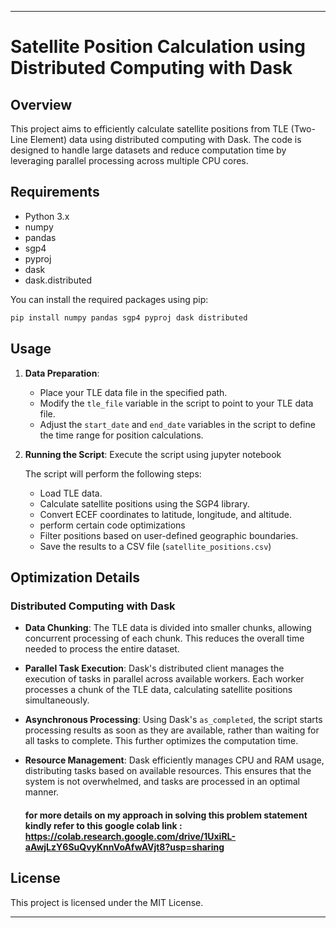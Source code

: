 
---

# Satellite Position Calculation using Distributed Computing with Dask

## Overview

This project aims to efficiently calculate satellite positions from TLE (Two-Line Element) data using distributed computing with Dask. The code is designed to handle large datasets and reduce computation time by leveraging parallel processing across multiple CPU cores.

## Requirements

- Python 3.x
- numpy
- pandas
- sgp4
- pyproj
- dask
- dask.distributed

You can install the required packages using pip:

```bash
pip install numpy pandas sgp4 pyproj dask distributed
```

## Usage

1. **Data Preparation**:
   - Place your TLE data file in the specified path.
   - Modify the `tle_file` variable in the script to point to your TLE data file.
   - Adjust the `start_date` and `end_date` variables in the script to define the time range for position calculations.

2. **Running the Script**:
   Execute the script using jupyter notebook

   The script will perform the following steps:
   - Load TLE data.
   - Calculate satellite positions using the SGP4 library.
   - Convert ECEF coordinates to latitude, longitude, and altitude.
   - perform certain code optimizations
   - Filter positions based on user-defined geographic boundaries.
   - Save the results to a CSV file (`satellite_positions.csv`)
     
## Optimization Details

### Distributed Computing with Dask

- **Data Chunking**: The TLE data is divided into smaller chunks, allowing concurrent processing of each chunk. This reduces the overall time needed to process the entire dataset.

- **Parallel Task Execution**: Dask's distributed client manages the execution of tasks in parallel across available workers. Each worker processes a chunk of the TLE data, calculating satellite positions simultaneously.

- **Asynchronous Processing**: Using Dask's `as_completed`, the script starts processing results as soon as they are available, rather than waiting for all tasks to complete. This further optimizes the computation time.

- **Resource Management**: Dask efficiently manages CPU and RAM usage, distributing tasks based on available resources. This ensures that the system is not overwhelmed, and tasks are processed in an optimal manner.

  #### for more details on my approach in solving this problem statement kindly refer to this google colab link : https://colab.research.google.com/drive/1UxiRL-aAwjLzY6SuQvyKnnVoAfwAVjt8?usp=sharing

## License

This project is licensed under the MIT License.

---

